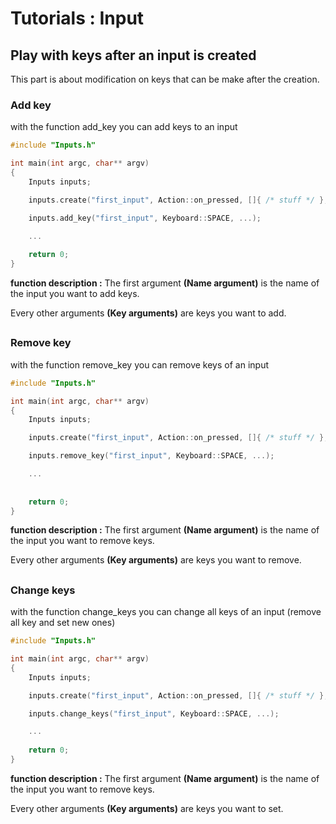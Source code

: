 # Tutorials : Input

##  Play with keys after an input is created

This part is about modification on keys that can be make after the creation.


### Add key

with the function add_key you can add keys to an input

``` C++
#include "Inputs.h"

int main(int argc, char** argv) 
{
	Inputs inputs;

	inputs.create("first_input", Action::on_pressed, []{ /* stuff */ }, Keyboard::ENTER);

	inputs.add_key("first_input", Keyboard::SPACE, ...);

	...
	
	return 0;
}
```

**function description :**
The first argument **(Name argument)** is the name of the input you want to add keys.

Every other arguments **(Key arguments)** are keys you want to add.






##
### Remove key

with the function remove_key you can remove keys of an input

``` C++
#include "Inputs.h"

int main(int argc, char** argv) 
{
	Inputs inputs;

	inputs.create("first_input", Action::on_pressed, []{ /* stuff */ }, Keyboard::ENTER, Keyboard::SPACE);

	inputs.remove_key("first_input", Keyboard::SPACE, ...);

	...
	
	
	return 0;
}
```

**function description :**
The first argument **(Name argument)** is the name of the input you want to remove keys.

Every other arguments **(Key arguments)** are keys you want to remove.





##
### Change keys

with the function change_keys you can change all keys of an input (remove all key and set new ones)

``` C++
#include "Inputs.h"

int main(int argc, char** argv) 
{
	Inputs inputs;

	inputs.create("first_input", Action::on_pressed, []{ /* stuff */ }, Keyboard::ENTER);

	inputs.change_keys("first_input", Keyboard::SPACE, ...);

	...
	
	return 0;
}
```

**function description :**
The first argument **(Name argument)** is the name of the input you want to remove keys.

Every other arguments **(Key arguments)** are keys you want to set.